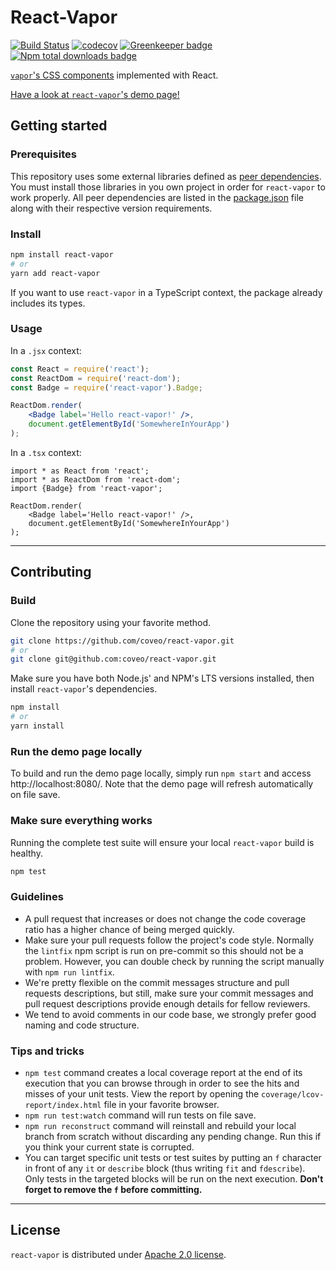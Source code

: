 # React-Vapor

[![Build Status](https://travis-ci.org/coveo/react-vapor.svg?branch=master)](https://travis-ci.org/coveo/react-vapor)
[![codecov](https://codecov.io/gh/coveo/react-vapor/branch/master/graph/badge.svg)](https://codecov.io/gh/coveo/react-vapor)
[![Greenkeeper badge](https://badges.greenkeeper.io/coveo/react-vapor.svg)](https://greenkeeper.io/)
[![Npm total downloads badge](https://img.shields.io/npm/dt/react-vapor.svg)](https://www.npmjs.com/package/react-vapor)

[`vapor`'s CSS components](https://github.com/coveo/vapor) implemented with React.

[Have a look at `react-vapor`'s demo page!](http://react-vapor.surge.sh/)

## Getting started

### Prerequisites
This repository uses some external libraries defined as [peer dependencies](https://devdocs.io/npm/files/package.json#peerdependencies). You must install those libraries in you own project in order for `react-vapor` to work properly. All peer dependencies are listed in the [package.json](https://github.com/coveo/react-vapor/blob/master/package.json) file along with their respective version requirements.


### Install
```bash
npm install react-vapor
# or
yarn add react-vapor
```
If you want to use `react-vapor` in a TypeScript context, the package already includes its types.
### Usage
In a `.jsx` context: 
```jsx
const React = require('react');
const ReactDom = require('react-dom');
const Badge = require('react-vapor').Badge;

ReactDom.render(
    <Badge label='Hello react-vapor!' />, 
    document.getElementById('SomewhereInYourApp')
);
```
In a `.tsx` context: 
```tsx
import * as React from 'react';
import * as ReactDom from 'react-dom';
import {Badge} from 'react-vapor';

ReactDom.render(
    <Badge label='Hello react-vapor!' />, 
    document.getElementById('SomewhereInYourApp')
);
```
----
## Contributing

### Build

Clone the repository using your favorite method.
```bash
git clone https://github.com/coveo/react-vapor.git
# or
git clone git@github.com:coveo/react-vapor.git
```

Make sure you have both Node.js' and NPM's LTS versions installed, then install `react-vapor`'s dependencies.
```bash
npm install
# or 
yarn install
```

### Run the demo page locally

To build and run the demo page locally, simply run `npm start` and access http://localhost:8080/. Note that the demo page will refresh automatically on file save.

### Make sure everything works
Running the complete test suite will ensure your local `react-vapor` build is healthy.
```bash
npm test
```

### Guidelines
* A pull request that increases or does not change the code coverage ratio has a higher chance of being merged quickly.
* Make sure your pull requests follow the project's code style. Normally the `lintfix` npm script is run on pre-commit so this should not be a problem. However, you can double check by running the script manually with `npm run lintfix`.
* We're pretty flexible on the commit messages structure and pull requests descriptions, but still, make sure your commit messages and pull request descriptions provide enough details for fellow reviewers.
* We tend to avoid comments in our code base, we strongly prefer good naming and code structure.

### Tips and tricks
* `npm test` command creates a local coverage report at the end of its execution that you can browse through in order to see the hits and misses of your unit tests. View the report by opening the `coverage/lcov-report/index.html` file in your favorite browser.
* `npm run test:watch` command will run tests on file save.
* `npm run reconstruct` command will reinstall and rebuild your local branch from scratch without discarding any pending change. Run this if you think your current state is corrupted.
* You can target specific unit tests or test suites by putting an `f` character in front of any `it` or `describe` block (thus writing `fit` and `fdescribe`). Only tests in the targeted blocks will be run on the next execution. **Don't forget to remove the `f` before committing.**
----

## License
`react-vapor` is distributed under [Apache 2.0 license](LICENSE).

